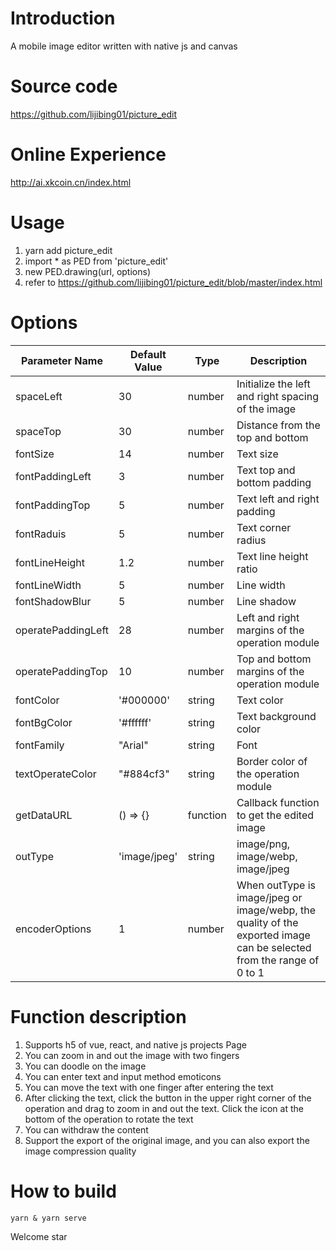 # Introduction
A mobile image editor written with native js and canvas

# Source code
https://github.com/lijibing01/picture_edit

# Online Experience
http://ai.xkcoin.cn/index.html

# Usage
1. yarn add picture_edit
2. import * as PED from 'picture_edit'
3. new PED.drawing(url, options)
4. refer to https://github.com/lijibing01/picture_edit/blob/master/index.html

# Options
| Parameter Name | Default Value | Type | Description |
|---------|-------|------|------|
| spaceLeft | 30 | number | Initialize the left and right spacing of the image |
| spaceTop | 30 | number | Distance from the top and bottom |
| fontSize | 14 | number | Text size |
| fontPaddingLeft | 3 | number | Text top and bottom padding |
| fontPaddingTop | 5 | number | Text left and right padding |
| fontRaduis | 5 | number | Text corner radius |
| fontLineHeight | 1.2 | number | Text line height ratio |
| fontLineWidth | 5 | number | Line width |
| fontShadowBlur | 5 | number | Line shadow |
| operatePaddingLeft | 28 | number | Left and right margins of the operation module |
| operatePaddingTop | 10 | number | Top and bottom margins of the operation module |
| fontColor | '#000000' | string | Text color |
| fontBgColor | '#ffffff' | string | Text background color |
| fontFamily | "Arial" | string | Font |
| textOperateColor | "#884cf3" | string | Border color of the operation module |
| getDataURL | () => {} | function | Callback function to get the edited image |
| outType | 'image/jpeg' | string | image/png, image/webp, image/jpeg |
| encoderOptions | 1 | number | When outType is image/jpeg or image/webp, the quality of the exported image can be selected from the range of 0 to 1 |

# Function description
1. Supports h5 of vue, react, and native js projects Page
1. You can zoom in and out the image with two fingers
2. You can doodle on the image
3. You can enter text and input method emoticons
4. You can move the text with one finger after entering the text
5. After clicking the text, click the button in the upper right corner of the operation and drag to zoom in and out the text. Click the icon at the bottom of the operation to rotate the text
6. You can withdraw the content
7. Support the export of the original image, and you can also export the image compression quality

# How to build

```shell
yarn & yarn serve
```

Welcome star